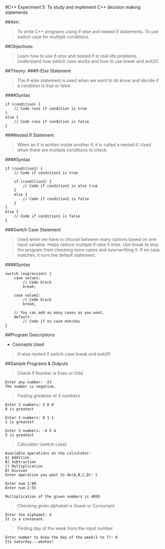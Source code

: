 #C++ Experiment 5: To study and implement C++ decision making statements

##Aim: 
> To write C++ programs using if-else and nested if statements.
> To use switch case for multiple conditions.

##Objectives:
> Learn how to use if-else and nested if in real-life problems.
> Understand how switch case works and how to use break and exit(0).

##Theory:
###If-Else Statement
> The if-else statement is used when we want to do know and decide if a condition is true or false.

####Syntax
```
if (condition) {
    // Code runs if condition is true
}
else {
    // Code runs if condition is false
}
```
###Nested If Statement
> When an if is written inside another if, it is called a nested if.
> Used when there are multiple conditions to check.
 
####Syntax
```
if (condition1) {
    // Code if condition1 is true

    if (condition2) {
        // Code if condition2 is also true
    }
    else {
        // Code if condition2 is false
    }
}
else {
    // Code if condition1 is false
}
```
###Switch Case Statement
> Used when we have to choose between many options based on one input variable.
> Helps reduce multiple if-else if lines.
> Use break to stop the program from checking more cases and overrwritting it.
> If no case matches, it runs the default statement.

####Syntax
```
switch (expression) {
    case value1:
        // Code block 
        break;

    case value2:
        // Code block
        break;

    // You can add as many cases as you want.
    default:
        // Code if no case matches
}
```
##Program Descriptions
- Concepts Used
> if-else
> nested if
> switch case
> break and exit(0)

##Sample Programs & Outputs

> Check if Number is Even or Odd
```
Enter any number: -23  
The number is negative.
```
> Finding greatese of 3 numbers 
```
Enter 3 numbers: 2 8 0
8 is greatest
```

```
Enter 3 numbers: 0 1 1
1 is greatest
```
```
Enter 3 numbers: -4 5 4
5 is greatest
```

> Calculator (switch case)
``` 
Available operations on the calculator:
A) Addition
B) Subtraction
C) Multiplication
D) Divison
Enter operation you want to do(A,B,C,D): C

Enter num 1:89
Enter num 2:55

Multiplication of the given numbers is 4895
```
> Checking given alphabet is Vowel or Consonant
```
Enter the alphabet: d
It is a consonant.
```
> Finding day of the week from the input number
```
Enter number to know the day of the week(1 to 7): 6
Its Saturday...woohoo!
```
